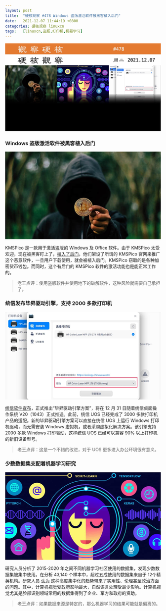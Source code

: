 ```yaml
---
layout: post
title:	"硬核观察 #478 Windows 盗版激活软件被黑客植入后门"
date:	2021-12-07 11:44:19 +0800 
categories:	硬核观察 linuxcn 
tags:	[linuxcn,盗版,打印机,机器学习]
---
```



![](/Asserts/Images/album/202112/07/114304dl1t1zkknl8i6llc.jpg)


### Windows 盗版激活软件被黑客植入后门


![](/Asserts/Images/album/202112/07/114313grzmuu5urphu1x4p.jpg)


KMSPico 是一款用于激活盗版的 Windows 及 Office 软件。由于 KMSPico 太受欢迎，现在被黑客盯上了，[植入了后门](https://fossbytes.com/kmspico-malware-cryptocurrency-wallet/)，他们架设了所谓的 KMSPico 官网来推广这个恶意软件，一旦用户下载使用，就会被植入后门。KMSPico 窃取的是各种加密货币钱包。而同时，这个有后门的 KMSPico 软件的激活功能也是能正常工作的。



> 
> 老王点评：使用盗版软件并使用地下的破解软件，这种风险就需要自己承担了。
> 
> 
> 


### 统信发布毕昇驱动引擎，支持 2000 多款打印机


![](/Asserts/Images/album/202112/07/114335cp91da3p7a2fcknp.jpg)


[统信软件宣布](https://www.uniontech.com/next/topic/uos2021)，正式推出“毕昇驱动引擎方案”，将在 12 月 31 日随着统信桌面操作系统 V20（1043）正式推送。此前，统信 UOS 已经完成了 3000 多款打印机产品的适配。新的毕昇驱动引擎方案可以直接在统信 UOS 上运行 Windows 打印机驱动，而无需安装 Windows 虚拟机，或者采购虚拟化解决方案。该引擎支持 2000 多款 Windows 打印驱动，这样统信 UOS 已经可以兼容 90% 以上打印机的新旧设备型号。



> 
> 老王点评：这是一个不错的改进，对于 UOS 更多进入办公环境很有意义。
> 
> 
> 


### 少数数据集支配着机器学习研究


![](/Asserts/Images/album/202112/07/114357zs02xx2zx1n042e6.jpg)


研究人员分析了 2015-2020 年之间不同机器学习社区使用的数据集，发现少数数据集被集中使用。在分析 43,140 个样本中，超过五成使用的数据集来自于 12个精英机构。研究人员 [认为](https://www.unite.ai/a-cartel-of-influential-datasets-are-dominating-machine-learning-research-new-study-suggests/) 这种高度集中化的趋势带来了实用性、伦理甚至政治方面的问题。其中，计算机视觉受政府影响最大，自然语言处理受最少影响。计算机视觉尤其是脸部识别领域常用的数据集得到了企业、军方和政府的资助。



> 
> 老王点评：如果数据来源是特定的，那么机器学习的结果可能就是偏离的。
> 
> 
>
